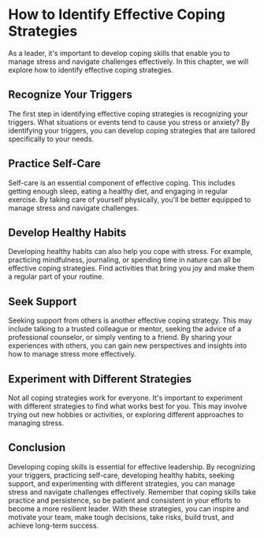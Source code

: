 How to Identify Effective Coping Strategies
================================================================================

As a leader, it's important to develop coping skills that enable you to manage stress and navigate challenges effectively. In this chapter, we will explore how to identify effective coping strategies.

Recognize Your Triggers
-----------------------

The first step in identifying effective coping strategies is recognizing your triggers. What situations or events tend to cause you stress or anxiety? By identifying your triggers, you can develop coping strategies that are tailored specifically to your needs.

Practice Self-Care
------------------

Self-care is an essential component of effective coping. This includes getting enough sleep, eating a healthy diet, and engaging in regular exercise. By taking care of yourself physically, you'll be better equipped to manage stress and navigate challenges.

Develop Healthy Habits
----------------------

Developing healthy habits can also help you cope with stress. For example, practicing mindfulness, journaling, or spending time in nature can all be effective coping strategies. Find activities that bring you joy and make them a regular part of your routine.

Seek Support
------------

Seeking support from others is another effective coping strategy. This may include talking to a trusted colleague or mentor, seeking the advice of a professional counselor, or simply venting to a friend. By sharing your experiences with others, you can gain new perspectives and insights into how to manage stress more effectively.

Experiment with Different Strategies
------------------------------------

Not all coping strategies work for everyone. It's important to experiment with different strategies to find what works best for you. This may involve trying out new hobbies or activities, or exploring different approaches to managing stress.

Conclusion
----------

Developing coping skills is essential for effective leadership. By recognizing your triggers, practicing self-care, developing healthy habits, seeking support, and experimenting with different strategies, you can manage stress and navigate challenges effectively. Remember that coping skills take practice and persistence, so be patient and consistent in your efforts to become a more resilient leader. With these strategies, you can inspire and motivate your team, make tough decisions, take risks, build trust, and achieve long-term success.
